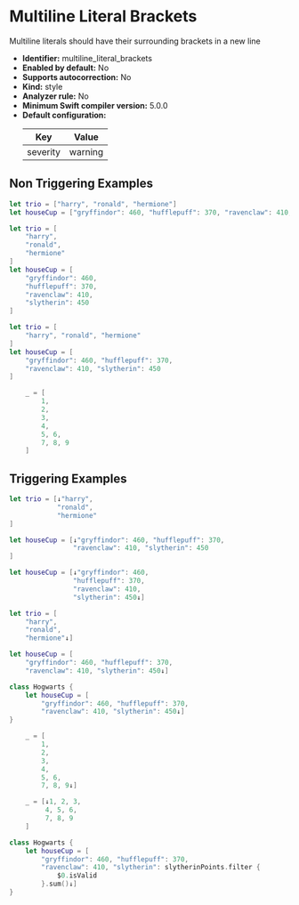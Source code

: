 # Multiline Literal Brackets

Multiline literals should have their surrounding brackets in a new line

* **Identifier:** multiline_literal_brackets
* **Enabled by default:** No
* **Supports autocorrection:** No
* **Kind:** style
* **Analyzer rule:** No
* **Minimum Swift compiler version:** 5.0.0
* **Default configuration:**
  <table>
  <thead>
  <tr><th>Key</th><th>Value</th></tr>
  </thead>
  <tbody>
  <tr>
  <td>
  severity
  </td>
  <td>
  warning
  </td>
  </tr>
  </tbody>
  </table>

## Non Triggering Examples

```swift
let trio = ["harry", "ronald", "hermione"]
let houseCup = ["gryffindor": 460, "hufflepuff": 370, "ravenclaw": 410, "slytherin": 450]
```

```swift
let trio = [
    "harry",
    "ronald",
    "hermione"
]
let houseCup = [
    "gryffindor": 460,
    "hufflepuff": 370,
    "ravenclaw": 410,
    "slytherin": 450
]
```

```swift
let trio = [
    "harry", "ronald", "hermione"
]
let houseCup = [
    "gryffindor": 460, "hufflepuff": 370,
    "ravenclaw": 410, "slytherin": 450
]
```

```swift
    _ = [
        1,
        2,
        3,
        4,
        5, 6,
        7, 8, 9
    ]
```

## Triggering Examples

```swift
let trio = [↓"harry",
            "ronald",
            "hermione"
]
```

```swift
let houseCup = [↓"gryffindor": 460, "hufflepuff": 370,
                "ravenclaw": 410, "slytherin": 450
]
```

```swift
let houseCup = [↓"gryffindor": 460,
                "hufflepuff": 370,
                "ravenclaw": 410,
                "slytherin": 450↓]
```

```swift
let trio = [
    "harry",
    "ronald",
    "hermione"↓]
```

```swift
let houseCup = [
    "gryffindor": 460, "hufflepuff": 370,
    "ravenclaw": 410, "slytherin": 450↓]
```

```swift
class Hogwarts {
    let houseCup = [
        "gryffindor": 460, "hufflepuff": 370,
        "ravenclaw": 410, "slytherin": 450↓]
}
```

```swift
    _ = [
        1,
        2,
        3,
        4,
        5, 6,
        7, 8, 9↓]
```

```swift
    _ = [↓1, 2, 3,
         4, 5, 6,
         7, 8, 9
    ]
```

```swift
class Hogwarts {
    let houseCup = [
        "gryffindor": 460, "hufflepuff": 370,
        "ravenclaw": 410, "slytherin": slytherinPoints.filter {
            $0.isValid
        }.sum()↓]
}
```